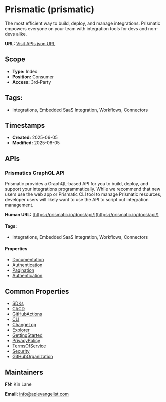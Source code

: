 # Prismatic (prismatic)
The most efficient way to build, deploy, and manage integrations. Prismatic empowers everyone on your team with integration tools for devs and non-devs alike. 

**URL:** [Visit APIs.json URL](https://raw.githubusercontent.com/api-evangelist/prismatic/refs/heads/main/apis.yml)

## Scope

- **Type:** Index 
- **Position:** Consumer 
- **Access:** 3rd-Party 

## Tags:

 - Integrations, Embedded SaaS Integration, Workflows, Connectors

## Timestamps

- **Created:** 2025-06-05 
- **Modified:** 2025-06-05 

## APIs

### Prismatics GraphQL API
Prismatic provides a GraphQL-based API for you to build, deploy, and support your integrations programmatically. While we recommend that new users use the web app or Prismatic CLI tool to manage Prismatic resources, developer users will likely want to use the API to script out integration management.

**Human URL:** [https://prismatic.io/docs/api/](https://prismatic.io/docs/api/)


#### Tags:

 - Integrations, Embedded SaaS Integration, Workflows, Connectors

#### Properties

- [Documentation](https://prismatic.io/docs/api/)
- [Authentication](https://prismatic.io/docs/api/authentication/)
- [Pagination](https://prismatic.io/docs/api/pagination/)
- [Authentication](https://prismatic.io/docs/api/authentication/)

## Common Properties

- [SDKs](https://prismatic.io/docs/custom-connectors/)
- [CI/CD](https://prismatic.io/docs/api/ci-cd-system/)
- [GitHubActions](https://prismatic.io/docs/api/github-actions/)
- [CLI](https://prismatic.io/docs/cli/)
- [ChangeLog](https://prismatic.io/docs/changelog/)
- [Explorer](https://prismatic.io/docs/explorer/)
- [GettingStarted](https://prismatic.io/docs/integrations/low-code-integration-designer/get-started/first-integration/)
- [PrivacyPolicy](https://prismatic.io/legal/privacy/)
- [TermsOfService](https://prismatic.io/legal/terms/)
- [Security](https://prismatic.io/legal/security/)
- [GitHubOrganization](https://github.com/prismatic-io)

## Maintainers

**FN:** Kin Lane

**Email:** info@apievangelist.com

